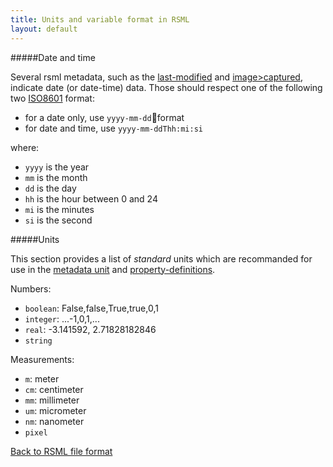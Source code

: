 ```yaml
---
title: Units and variable format in RSML
layout: default
---
```


#####Date and time

Several rsml metadata, such as the [last-modified](metadata#last-modified) and [image>captured](metadata#image), indicate date (or date-time) data. Those should respect one of the following two [ISO8601](http://en.wikipedia.org/wiki/ISO_8601) format:

  - for a date only, use `yyyy-mm-dd`format
  - for date and time, use `yyyy-mm-ddThh:mi:si`

where:

  - `yyyy` is the year
  - `mm` is the month
  - `dd` is the day
  - `hh` is the hour between 0 and 24
  - `mi` is the minutes
  - `si` is the second
  
#####Units

This section provides a list of *standard* units which are recommanded for use in the [metadata unit](metadata#resolution-and-unit) and [property-definitions](metadata#property-definitions).

Numbers:

  - `boolean`: False,false,True,true,0,1
  - `integer`: ...-1,0,1,...
  - `real`:    -3.141592, 2.71828182846
  - `string`
                        
Measurements:

  - `m`: meter
  - `cm`: centimeter
  - `mm`: millimeter
  - `um`: micrometer
  - `nm`: nanometer
  - `pixel`
     
  
[Back to RSML file format](index)

